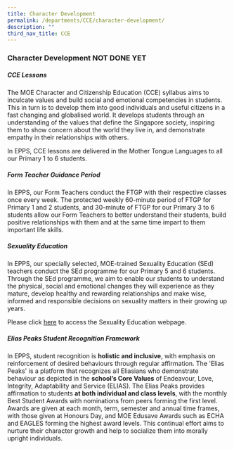 ```yaml
---
title: Character Development
permalink: /departments/CCE/character-development/
description: ""
third_nav_title: CCE
---
```

### Character Development NOT DONE YET
 

##### CCE Lessons

The MOE Character and Citizenship Education (CCE) syllabus aims to inculcate values and build social and emotional competencies in students. This in turn is to develop them into good individuals and useful citizens in a fast changing and globalised world. It develops students through an understanding of the values that define the Singapore society, inspiring them to show concern about the world they live in, and demonstrate empathy in their relationships with others.

In EPPS, CCE lessons are delivered in the Mother Tongue Languages to all our Primary 1 to 6 students.

##### Form Teacher Guidance Period

In EPPS, our Form Teachers conduct the FTGP with their respective classes once every week. The protected weekly 60-minute period of FTGP for Primary 1 and 2 students, and 30-minute of FTGP for our Primary 3 to 6 students allow our Form Teachers to better understand their students, build positive relationships with them and at the same time impart to them important life skills.  
  

##### Sexuality Education

In EPPS, our specially selected, MOE-trained Sexuality Education (SEd) teachers conduct the SEd programme for our Primary 5 and 6 students. Through the SEd programme, we aim to enable our students to understand the physical, social and emotional changes they will experience as they mature, develop healthy and rewarding relationships and make wise, informed and responsible decisions on sexuality matters in their growing up years.   

Please click [here](https://staging.d3975mj8dcgb9n.amplifyapp.com/others/sexuality-education/) to access the Sexuality Education webpage.

##### Elias Peaks Student Recognition Framework

In EPPS, student recognition is **holistic and inclusive**, with emphasis on reinforcement of desired behaviours through regular affirmation. The 'Elias Peaks' is a platform that recognizes all Eliasians who demonstrate behaviour as depicted in the **school’s Core Values** of Endeavour, Love, Integrity, Adaptability and Service (ELIAS). The Elias Peaks provides affirmation to students **at both individual and class levels**, with the monthly Best Student Awards with nominations from peers forming the first level. Awards are given at each month, term, semester and annual time frames, with those given at Honours Day, and MOE Edusave Awards such as ECHA and EAGLES forming the highest award levels. This continual effort aims to nurture their character growth and help to socialize them into morally upright individuals.